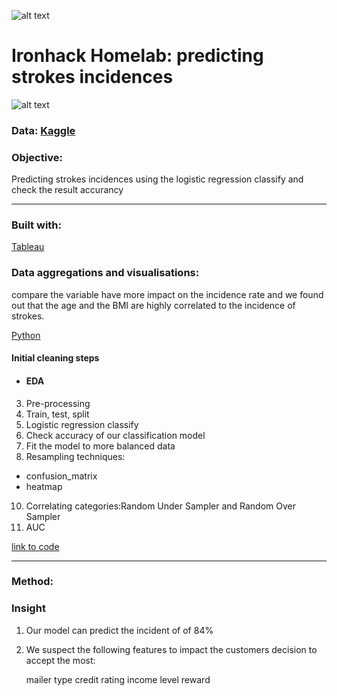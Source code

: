 ![alt text](https://github.com/newgala/IronAngela/blob/main/logo-ironhack-blue.png)
# Ironhack Homelab: predicting strokes incidences
![alt text](https://github.com/newgala/IronAngela/blob/main/stroke%20pic.jpg)
### Data: [Kaggle](https://www.kaggle.com/general/248836)

### Objective:
Predicting strokes incidences using the logistic regression classify and check the result accurancy 
***
### Built with:
[Tableau](https://www.tableau.com/)
### Data aggregations and visualisations:
compare the variable have more impact on the incidence rate and we found out that the age and the BMI are highly correlated to the incidence of strokes.

 [Python](https://www.python.org/)
#### Initial cleaning steps
* #### EDA
3. Pre-processing
4. Train, test, split
5. Logistic regression classify
7. Check accuracy of our classification model
8. Fit the model to more balanced data
9. Resampling techniques:
* confusion_matrix
* heatmap
10. Correlating categories:Random Under Sampler and Random Over Sampler
11. AUC 

[link to code ](http://localhost:8889/notebooks/Desktop/GitHub/filesforwork/Predicting_strokes_incidences%2008.02.2022.ipynb)

***

### Method:


### Insight

1. Our model can predict the incident of  of 84%
2. We suspect the following features to impact the customers decision to accept the most:

    mailer type
    credit rating
    income level
    reward

